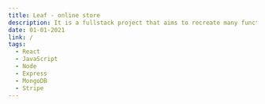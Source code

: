 ```yaml
---
title: Leaf - online store
description: It is a fullstack project that aims to recreate many functionalities, structures and styles from Apple.com
date: 01-01-2021
link: /
tags:
  - React
  - JavaScript
  - Node
  - Express
  - MongoDB
  - Stripe
---
```

